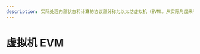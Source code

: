 ```yaml
---
description: 实际处理内部状态和计算的协议部分称为以太坊虚拟机（EVM）。从实际角度来看，EVM可以被认为是包含数百万个对象的大型去中心化计算机。
---
```


# 虚拟机 EVM

